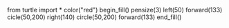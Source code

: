  from turtle import *
 color("red")
 begin_fill()
 pensize(3)
 left(50)
 forward(133)
 cicle(50,200)
 right(140)
 circle(50,200)
 forward(133)
 end_fill()
